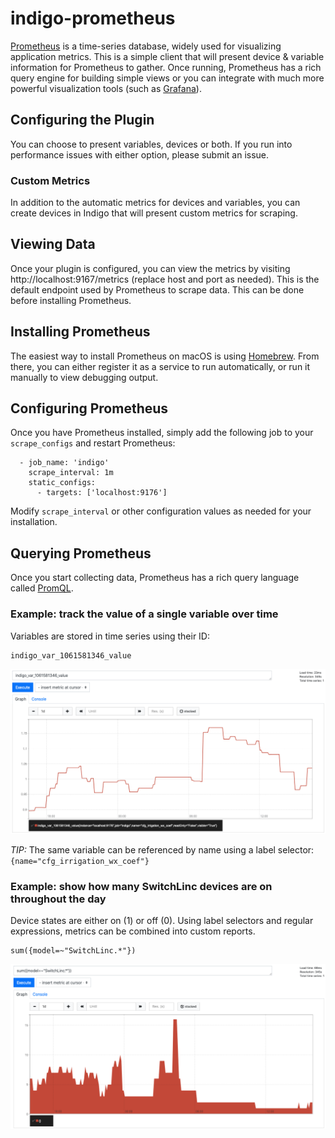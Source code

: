 # indigo-prometheus

[Prometheus](https://prometheus.io) is a time-series database, widely used for
visualizing application metrics.  This is a simple client that will present device &
variable information for Prometheus to gather.  Once running, Prometheus has a rich
query engine for building simple views or you can integrate with much more powerful
visualization tools (such as [Grafana](https://grafana.com)).

## Configuring the Plugin

You can choose to present variables, devices or both.  If you run into performance issues
with either option, please submit an issue.

### Custom Metrics

In addition to the automatic metrics for devices and variables, you can create devices
in Indigo that will present custom metrics for scraping.

## Viewing Data

Once your plugin is configured, you can view the metrics by visiting
http://localhost:9167/metrics (replace host and port as needed).  This is the default
endpoint used by Prometheus to scrape data.  This can be done before installing
Prometheus.

## Installing Prometheus

The easiest way to install Prometheus on macOS is using
[Homebrew](https://formulae.brew.sh/formula/prometheus).  From there, you can either
register it as a service to run automatically, or run it manually to view debugging
output.

## Configuring Prometheus

Once you have Prometheus installed, simply add the following job to your `scrape_configs` and restart Prometheus:

```
  - job_name: 'indigo'
    scrape_interval: 1m
    static_configs:
      - targets: ['localhost:9176']
```

Modify `scrape_interval` or other configuration values as needed for your installation.

## Querying Prometheus

Once you start collecting data, Prometheus has a rich query language called
[PromQL](https://prometheus.io/docs/prometheus/latest/querying/basics/).

### Example: track the value of a single variable over time

Variables are stored in time series using their ID:

    indigo_var_1061581346_value

![](https://github.com/jheddings/indigo-prometheus/raw/master/etc/images/example_variable_over_time.png)

*TIP:* The same variable can be referenced by name using a label selector:
`{name="cfg_irrigation_wx_coef"}`

### Example: show how many SwitchLinc devices are on throughout the day

Device states are either on (1) or off (0).  Using label selectors and regular expressions,
metrics can be combined into custom reports.

    sum({model=~"SwitchLinc.*"})

![](https://github.com/jheddings/indigo-prometheus/raw/master/etc/images/example_switchlinc_day.png)


